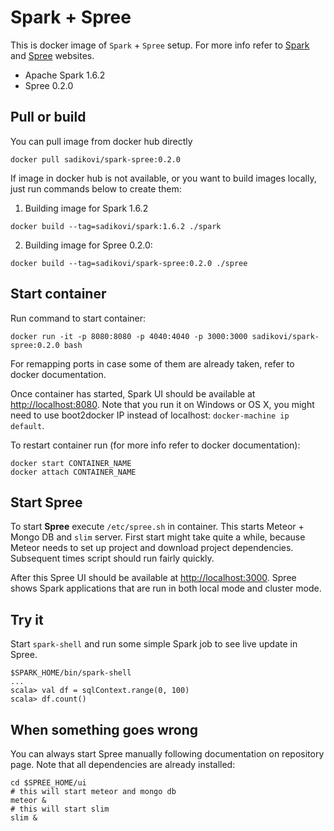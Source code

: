 # Spark + Spree

This is docker image of `Spark` + `Spree` setup. For more info refer to
[Spark](https://spark.apache.org/) and [Spree](https://github.com/hammerlab/spree) websites.

- Apache Spark 1.6.2
- Spree 0.2.0

## Pull or build
You can pull image from docker hub directly
```shell
docker pull sadikovi/spark-spree:0.2.0
```

If image in docker hub is not available, or you want to build images locally, just run commands
below to create them:
1. Building image for Spark 1.6.2
```shell
docker build --tag=sadikovi/spark:1.6.2 ./spark
```

2. Building image for Spree 0.2.0:
```shell
docker build --tag=sadikovi/spark-spree:0.2.0 ./spree
```

## Start container
Run command to start container:
```
docker run -it -p 8080:8080 -p 4040:4040 -p 3000:3000 sadikovi/spark-spree:0.2.0 bash
```
For remapping ports in case some of them are already taken, refer to docker documentation.

Once container has started, Spark UI should be available at
[http://localhost:8080](http://localhost:8080). Note that you run it on Windows or OS X, you might
need to use boot2docker IP instead of localhost: `docker-machine ip default`.

To restart container run (for more info refer to docker documentation):
```
docker start CONTAINER_NAME
docker attach CONTAINER_NAME
```

## Start Spree
To start **Spree** execute `/etc/spree.sh` in container. This starts Meteor + Mongo DB and `slim`
server. First start might take quite a while, because Meteor needs to set up project and download
project dependencies. Subsequent times script should run fairly quickly.

After this Spree UI should be available at [http://localhost:3000](http://localhost:3000). Spree
shows Spark applications that are run in both local mode and cluster mode.

## Try it
Start `spark-shell` and run some simple Spark job to see live update in Spree.
```
$SPARK_HOME/bin/spark-shell
...
scala> val df = sqlContext.range(0, 100)
scala> df.count()
```

## When something goes wrong
You can always start Spree manually following documentation on repository page. Note that all
dependencies are already installed:
```shell
cd $SPREE_HOME/ui
# this will start meteor and mongo db
meteor &
# this will start slim
slim &
```
